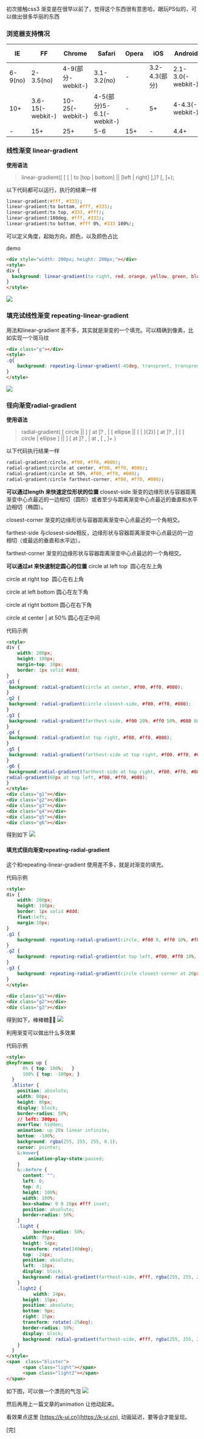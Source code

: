 初次接触css3 渐变是在很早以前了，觉得这个东西很有意思哈，跟玩PS似的，可以做出很多华丽的东西

### 浏览器支持情况
 | IE      | FF               | Chrome            | Safari                   | Opera | iOS           | Android           | Android Chrome  |
 | ------- | ---------------- | ----------------- | ------------------------ | ----- | ------------- | ----------------- | --------------- |
 | 6-9(no) | 2-3.5(no)        | 4-9(部分-webkit-) | 3.1-3.2(no)              | -     | 3.2-4.3(部分) | 2.1-3.0(-webkit-) | 10-25(-webkit-) |
 | 10+     | 3.6-15(-webkit-) | 10-25(-webkit-)   | 4-5(部分)5-6.1(-webkit-) | -     | 5+            | 4-4.3(-webkit-)   | 26+             |
 | -       | 15+              | 25+               | 5-6                      | 15+   | -             | 4.4+              | -               |
### 线性渐变 linear-gradient
**使用语法**

>linear-gradient([ [ [ <angle> | to [top | bottom] || [left | right] ],]? <color-stop>[, <color-stop>]+);

以下代码都可以运行，执行的结果一样
```css
linear-gradient(#fff, #333);
linear-gradient(to bottom, #fff, #333);
linear-gradient(to top, #333, #fff);
linear-gradient(180deg, #fff, #333);
linear-gradient(to bottom, #fff 0%, #333 100%);
```
可以定义角度，起始方向，颜色，以及颜色占比

demo
```html
<div style="width: 200px; height: 200px;"></div>
<style>
div {
  background: linear-gradient(to right, red, orange, yellow, green, blue, indigo, violet);
}
</style>
```
![](https://chuchur.com/upload/2018-4-5/1526629454815.png)
### 填充试线性渐变 repeating-linear-gradient
用法和linear-gradient 差不多，其实就是渐变的一个填充。可以精确到像素，比如实现一个斑马纹
```html
<div class="g"></div>
<style>
.g{
    background: repeating-linear-gradient(-45deg, transprent, transprent 25px, #fff 25px, #fff50px);
}
</style>
```
![](https://chuchur.com/upload/2018-4-5/1526632856739.png)
### 径向渐变radial-gradient
**使用语法**

>radial-gradient( [ circle || <length> ] [ at <position> ]? ,
| [ ellipse || [<length> | <percentage> ]{2}] [ at <position> ]? ,
| [ [ circle | ellipse ] || <extent-keyword> ] [ at <position> ]? ,
| at <position> ,
<color-stop> [ , <color-stop> ]+ )

以下代码执行结果一样
```css
radial-gradient(circle, #f00, #ff0, #080);
radial-gradient(circle at center, #f00, #ff0, #080);
radial-gradient(circle at 50%, #f00, #ff0, #080);
radial-gradient(circle farthest-corner, #f00, #ff0, #080);
```
**可以通过length 来快速定位形状的位置**
closest-side	渐变的边缘形状与容器距离渐变中心点最近的一边相切（圆形）或者至少与距离渐变中心点最近的垂直和水平边相切（椭圆）。

closest-corner	渐变的边缘形状与容器距离渐变中心点最近的一个角相交。

farthest-side	与closest-side相反，边缘形状与容器距离渐变中心点最远的一边相切（或最远的垂直和水平边）。

farthest-corner	渐变的边缘形状与容器距离渐变中心点最远的一个角相交。

**可以通过at 来快速制定圆心的位置**
circle at left top  圆心在左上角

circle at right top  圆心在右上角

circle at left bottom 圆心在左下角

circle at right bottom 圆心在右下角 

circle at center | at 50% 圆心在正中间

代码示例
```html
<style>
div {
	width: 200px;
	height: 100px;
	margin-top: 10px;
	border: 1px solid #ddd;
}
.g1 {
 background: radial-gradient(circle at center, #f00, #ff0, #080);
}
.g2 {
 background: radial-gradient(circle closest-side, #f00, #ff0, #080);
}
.g3 {
 background: radial-gradient(farthest-side, #f00 20%, #ff0 50%, #080 80%);
}
.g4 {
 background: radial-gradient(at top right, #f00, #ff0, #080);
}
.g5 {
 background: radial-gradient(farthest-side at top right, #f00, #ff0, #080);
}
.g6 {
 background:radial-gradient(farthest-side at top right, #f00, #ff0, #080, transparent),
radial-gradient(60px at top left, #f00, #ff0, #080);
}
</style> 
<div class="g1"></div>
<div class="g2"></div>
<div class="g3"></div>
<div class="g4"></div>
<div class="g5"></div>
<div class="g6"></div>
```
得到如下
![](https://chuchur.com/upload/2018-4-5/1526634345686.jpg)


#### 填充式径向渐变repeating-radial-gradient
这个和repeating-linear-gradient 使用差不多，就是对渐变的填充。

代码示例
```html
<style>
div {
    width: 200px;
    height: 100px; 
    border: 1px solid #ddd;
    float:left;
    margin:10px;
}
.g1 {
	background: repeating-radial-gradient(circle, #f00 0, #ff0 10%, #f00 15%);
}
.g2 {
	background: repeating-radial-gradient(at top left, #f00, #ff0 10%, #080 15%, #ff0 20%, #f00 25%);
}
.g3 {
	background: repeating-radial-gradient(circle closest-corner at 20px 50px, #f00, #ff0 10%, #080 20%, #ff0 30%, #f00 40%);
}
</style>
 
<div class="g1"></div>
<div class="g2"></div>
<div class="g3"></div>
```
得到如下，棒棒糖🍭🍭
![](https://chuchur.com/upload/2018-4-5/1526634674155.png)


利用渐变可以做出什么多效果

代码示例
```html
<style>
@keyframes up {
      0% { top: 100%;   }
      100% { top: -100px; }
  }
  .blister {
    position: absolute;
    width: 80px;
    height: 80px;
    display: block;
    border-radius: 50%;
    // left: 300px;
    overflow: hidden;
    animation: up 20s linear infinite;
    bottom: -100%;
    background: rgba(255, 255, 255, 0.1);
    cursor: pointer;
    &:hover{
        animation-play-state:paused;
    }
    &::before {
      content: "";
      left: 0;
      top: 0;
      height: 100%;
      width: 100%;
      box-shadow: 0 0 20px #fff inset;
      position: absolute;
      border-radius: 50%;
    }
    .light {
          border-radius: 50%;
      width: 75px;
      height: 54px;
      transform: rotate(140deg);
      top: -24px;
      position: absolute;
      left: -18px;
      display: block;
      background: radial-gradient(farthest-side, #fff, rgba(255, 255, 255, 0));
    }
    .light2 {
          width: 24px;
      height: 15px;
      position: absolute;
      bottom: 9px;
      right: 15px;
      transform: rotate(-25deg);
      border-radius: 50%;
      display: block;
      background: radial-gradient(farthest-side, #fff, rgba(255, 255, 255, 0));
    }
  }
</style>
<span  class="blister">
      <span class="light"></span>
      <span class="light2"></span>
</span>
```
如下图，可以做一个漂亮的气泡
![](https://chuchur.com/upload/2018-4-5/1526639154669.jpg)


然后再用上一篇文章的animation 让他动起来。

看效果点这里 [https://k-ui.cn](https://k-ui.cn)  动画延迟，要等会才能呈现。

[完]